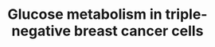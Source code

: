 ---
annotations:
- id: PW:0000026
  parent: classic metabolic pathway
  type: Pathway Ontology
  value: citric acid cycle pathway
- id: PW:0000640
  parent: classic metabolic pathway
  type: Pathway Ontology
  value: glycolysis pathway
- id: DOID:0060081
  parent: disease of cellular proliferation
  type: Disease Ontology
  value: triple-receptor negative breast cancer
- id: PW:0000045
  parent: classic metabolic pathway
  type: Pathway Ontology
  value: pentose phosphate pathway
authors:
- Andra
- Egonw
- AlexanderPico
description: Glucose metabolism in triple-negative breast cancer cells. The glycolytic
  pathway is significantly upregulated in triple-negative breast tumors. The genes
  coding the key glycolytic enzymes are overexpressed in triple-negative breast tumors.
  TCA, tricarboxylic acid cycle; G6P, glucose-6-phosphate; F6P, fructose-6-phosphate;
  F1,6P, fructose-1,6-bisphosphate; PEP, phosphoenolpyruvate; OAA, oxaloacetate; α-KG,
  α-ketoglutarate; GLUT, glucose transporter; HK, hexokinase; PFK, phosphofructokinase;
  PKM2, pyruvate kinase isozyme type 2; LDHA, lactate dehydrogenase A; MCT1, monocarboxylate
  transporter 1; PDK1, pyruvate dehydrogenase kinase 1; PDH, pyruvate dehydrogenase.
last-edited: 2022-12-10
organisms:
- Homo sapiens
redirect_from:
- /index.php/Pathway:WP5211
- /instance/WP5211
- /instance/WP5211_r122576
revision: r122576
schema-jsonld:
- '@context': https://schema.org/
  '@id': https://wikipathways.github.io/pathways/WP5211.html
  '@type': Dataset
  creator:
    '@type': Organization
    name: WikiPathways
  description: Glucose metabolism in triple-negative breast cancer cells. The glycolytic
    pathway is significantly upregulated in triple-negative breast tumors. The genes
    coding the key glycolytic enzymes are overexpressed in triple-negative breast
    tumors. TCA, tricarboxylic acid cycle; G6P, glucose-6-phosphate; F6P, fructose-6-phosphate;
    F1,6P, fructose-1,6-bisphosphate; PEP, phosphoenolpyruvate; OAA, oxaloacetate;
    α-KG, α-ketoglutarate; GLUT, glucose transporter; HK, hexokinase; PFK, phosphofructokinase;
    PKM2, pyruvate kinase isozyme type 2; LDHA, lactate dehydrogenase A; MCT1, monocarboxylate
    transporter 1; PDK1, pyruvate dehydrogenase kinase 1; PDH, pyruvate dehydrogenase.
  keywords:
  - Acetyl CoA
  - Fructose-6-phosphate
  - GLUT1
  - Glucose
  - HK
  - LDHA
  - Lactate
  - MCT1
  - NADPH
  - PDH
  - PDK1
  - PFKP
  - PKM2
  - Pyruvate
  - fructose-1,6-bisphosphate
  - glucose-6-phosphate
  - phosphoenolpyruvate
  - pyruvate
  license: CC0
  name: Glucose metabolism in triple-negative breast cancer cells
seo: CreativeWork
title: Glucose metabolism in triple-negative breast cancer cells
wpid: WP5211
---